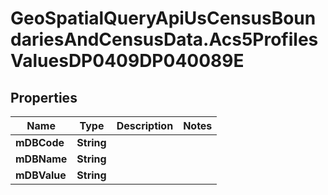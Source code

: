 # GeoSpatialQueryApiUsCensusBoundariesAndCensusData.Acs5ProfilesValuesDP0409DP040089E

## Properties

Name | Type | Description | Notes
------------ | ------------- | ------------- | -------------
**mDBCode** | **String** |  | 
**mDBName** | **String** |  | 
**mDBValue** | **String** |  | 


